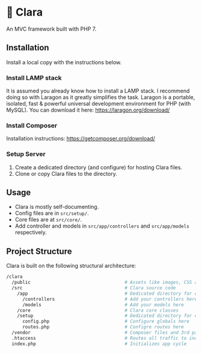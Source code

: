 # 💠 Clara
An MVC framework built with PHP 7.

## Installation
Install a local copy with the instructions below.

### Install LAMP stack
It is assumed you already know how to install a LAMP stack. I recommend doing so with Laragon as it greatly simplifies the task.
Laragon is a portable, isolated, fast & powerful universal development environment for PHP (with MySQL).
You can download it here: https://laragon.org/download/

### Install Composer
Installation instructions: https://getcomposer.org/download/

### Setup Server
1. Create a dedicated directory (and configure) for hosting Clara files. 
2. Clone or copy Clara files to the directory.

## Usage
* Clara is mostly self-documenting.
* Config files are in ```src/setup/```.
* Core files are at ```src/core/```.
* Add controller and models in ```src/app/controllers``` and ```src/app/models``` respectively.

## Project Structure
Clara is built on the following structural architecture:
```bash
/clara
  /public                                   # Assets like images, CSS and JS files here
  /src                                      # Clara source code
    /app                                    # Dedicated directory for controllers and models
      /controllers                          # Add your controllers here
      /models                               # Add your models here
    /core                                   # Clara core classes
    /setup                                  # Dedicated directory for configuration
      config.php                            # Configure globals here
      routes.php                            # Configre routes here
  /vendor                                   # Composer files and 3rd party packages
  .htaccess                                 # Routes all traffic to index.php
  index.php                                 # Initializes app cycle
```
